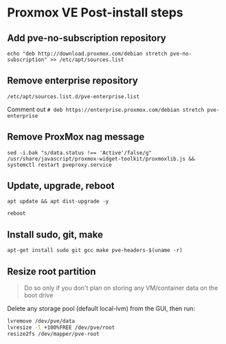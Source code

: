 # Proxmox VE Post-install steps


## Add pve-no-subscription repository
`echo "deb http://download.proxmox.com/debian stretch pve-no-subscription" >> /etc/apt/sources.list`

## Remove enterprise repository
`/etc/apt/sources.list.d/pve-enterprise.list`

Comment out `# deb https://enterprise.proxmox.com/debian stretch pve-enterprise`

## Remove ProxMox nag message
`sed -i.bak "s/data.status !== 'Active'/false/g" /usr/share/javascript/proxmox-widget-toolkit/proxmoxlib.js && systemctl restart pveproxy.service`

## Update, upgrade, reboot
`apt update && apt dist-upgrade -y`

`reboot`

## Install sudo, git, make
`apt-get install sudo git gcc make pve-headers-$(uname -r)`

## Resize root partition
> Do so only if you don't plan on storing any VM/container data on the boot drive

Delete any storage pool (default local-lvm) from the GUI, then run:
```bash
lvremove /dev/pve/data
lvresize -l +100%FREE /dev/pve/root
resize2fs /dev/mapper/pve-root
```